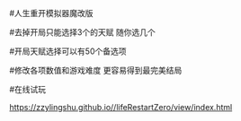 #人生重开模拟器魔改版

#去掉开局只能选择3个的天赋   随你选几个

#开局天赋选择可以有50个备选项

#修改各项数值和游戏难度  更容易得到最完美结局

#在线试玩

https://zzylingshu.github.io//lifeRestartZero/view/index.html
